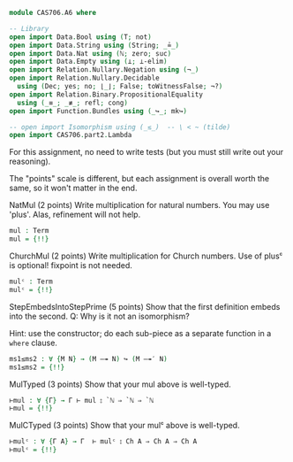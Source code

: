 ```agda
module CAS706.A6 where

-- Library
open import Data.Bool using (T; not)
open import Data.String using (String; _≟_)
open import Data.Nat using (ℕ; zero; suc)
open import Data.Empty using (⊥; ⊥-elim)
open import Relation.Nullary.Negation using (¬_)
open import Relation.Nullary.Decidable
  using (Dec; yes; no; ⌊_⌋; False; toWitnessFalse; ¬?)
open import Relation.Binary.PropositionalEquality 
  using (_≡_; _≢_; refl; cong)
open import Function.Bundles using (_↪_; mk↪)

-- open import Isomorphism using (_≲_)  -- \ < ~ (tilde)
open import CAS706.part2.Lambda
```

For this assignment, no need to write tests (but you must still write out
your reasoning).

The "points" scale is different, but each assignment is overall worth the
same, so it won't matter in the end.

NatMul (2 points)
Write multiplication for natural numbers. You may use 'plus'.
Alas, refinement will not help.

```agda
mul : Term
mul = {!!}
```

ChurchMul (2 points)
Write multiplication for Church numbers.
Use of plusᶜ is optional! fixpoint is not needed.

```agda
mulᶜ : Term
mulᶜ = {!!}
```

StepEmbedsIntoStepPrime (5 points)
Show that the first definition embeds into the second.
Q: Why is it not an isomorphism?

Hint: use the constructor; do each sub-piece as a separate
function in a `where` clause.
```agda
ms1≤ms2 : ∀ {M N} → (M —↠ N) ↪ (M —↠′ N)
ms1≤ms2 = {!!}
```

MulTyped (3 points)
Show that your mul above is well-typed.

```agda
⊢mul : ∀ {Γ} → Γ ⊢ mul ⦂ `ℕ ⇒ `ℕ ⇒ `ℕ
⊢mul = {!!}
```

MulCTyped (3 points)
Show that your mulᶜ above is well-typed.

```agda
⊢mulᶜ : ∀ {Γ A} → Γ  ⊢ mulᶜ ⦂ Ch A ⇒ Ch A ⇒ Ch A
⊢mulᶜ = {!!}
```
